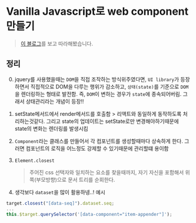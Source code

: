 # Vanilla Javascript로 web component 만들기

> [이 블로그](https://junilhwang.github.io/TIL/Javascript/Design/Vanilla-JS-Component/#_2-state-setstate-render)를 보고 따라해봤습니다.

## 정리

0. jquery를 사용했을때는 `DOM`을 직접 조작하는 방식위주였다면, `UI library`가 등장하면서 직접적으로 DOM을 다루는 행위가 감소하고, `상태(state)`를 기준으로 `DOM`을 렌더링하는 형태로 발전함. 즉, `DOM`이 변하는 경우가 `state`에 종속되어버림. 그래서 상태관리라는 개념이 등장!!

1. setState메서드에서 render메서드를 호출함 > 리액트와 동일하게 동작하도록 처리하는것같다.
   그리고 state의 업데이트는 setState로만 변경해야하기때문에 state의 변화는 렌더링를 발생시킴

2. `Component`라는 클래스를 만들어서 각 컴포넌트를 생성할때마다 상속하게 한다. 그러면 컴포넌트의 로직을 어느정도 강제할 수 있기때문에 관리할떄 용이함

3. `Element.closest`

   > 주어진 css 선택자와 일치하는 요소를 찾을때까지, 자기 자신을 포함해서 위쪽(부모방향)으로 문서 트리를 순회한다.

4. 생각보다 `dataset`을 많이 활용하넹..!
   예시

```js
target.closest("[data-seq]").dataset.seq;
...
this.$target.querySelector('[data-component="item-appender"]');
```
